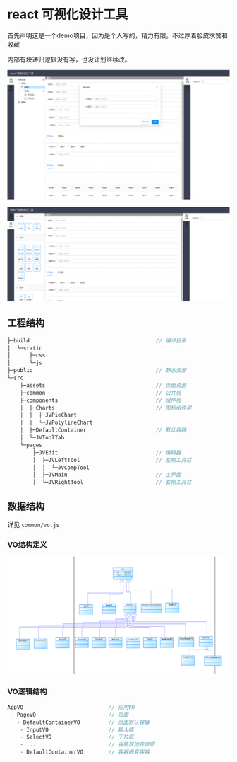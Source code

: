 
# react 可视化设计工具

首先声明这是一个demo项目，因为是个人写的，精力有限。不过厚着脸皮求赞和收藏

内部有块递归逻辑没有写，也没计划继续改。

![](./docs/demo.png)

![](./docs/demo2.png)


## 工程结构

```js
├─build                                        // 编译目录
│  └─static
│      ├─css
│      └─js
├─public                                       // 静态资源
└─src
    ├─assets                                   // 页面资源
    ├─common                                   // 公共层
    ├─components                               // 组件层
    │  ├─Charts                                // 图标组件层
    │  │  ├─JVPieChart
    │  │  └─JVPolylineChart
    │  ├─DefaultContainer                      // 默认容器
    │  └─JVToolTab
    └─pages 
        ├─JVEdit                               // 编辑器
        │  ├─JVLeftTool                        // 左侧工具栏
        │  │  └─JVCompTool
        │  ├─JVMain                            // 主界面
        │  └─JVRightTool                       // 右侧工具栏
```


## 数据结构

详见 `common/vo.js`

### VO结构定义
![](./docs/uml.png)


### VO逻辑结构

```js
AppVO                           // 应用VO
 - PageVO                       // 页面
   - DefaultContainerVO         // 页面默认容器
    - InputVO                   // 输入框
    - SelectVO                  // 下拉框
    - ...                       // 省略其他表单项
    - DefaultContainerVO        // 容器嵌套容器
```

